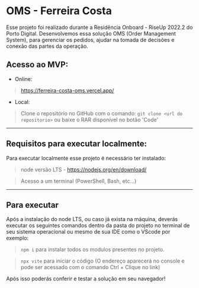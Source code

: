 # OMS - Ferreira Costa

Esse projeto foi realizado durante a Residência Onboard - RiseUp 2022.2 do Porto Digital.
Desenvolvemos essa solução OMS (Order Management System), para gerenciar os pedidos, ajudar na tomada de decisões e conexão das partes da operação.

## Acesso ao MVP:

- Online:
> https://ferreira-costa-oms.vercel.app/

- Local:
> Clone o repositório no GitHub com o comando: `git clone <url do repositorio>` ou baixe o RAR disponível no botão 'Code'

---

## Requisitos para executar localmente:

Para executar localmente esse projeto é necessário ter instalado: 

> node versão LTS - https://nodejs.org/en/download/

> Acesso a um terminal (PowerShell, Bash, etc...)

---

## Para executar

Após a instalação do node LTS, ou caso já exista na máquina, deverás executar os seguintes comandos dentro da pasta do projeto no terminal de seu sistema operacional ou mesmo de sua IDE como o VScode por exemplo:

>`npm i` para instalar todos os modulos presentes no projeto.

>`npx vite` para iniciar o código (O endereço aparecerá no console e pode ser acessado com o comando Ctrl + Clique no link)

Após isso poderás conferir e testar a solução em seu navegador!
